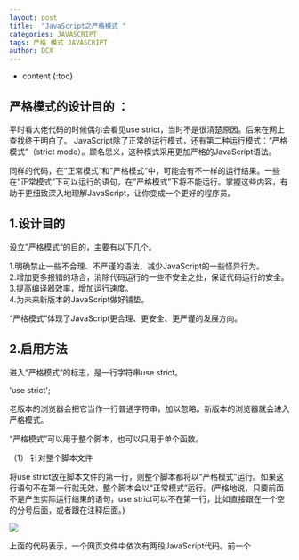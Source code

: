```yaml
---
layout: post
title:  "JavaScript之严格模式 "
categories: JAVASCRIPT
tags: 严格 模式 JAVASCRIPT
author: DCX
---
```


* content
{:toc}

## 严格模式的设计目的 ：
平时看大佬代码的时候偶尔会看见use strict，当时不是很清楚原因。后来在网上查找终于明白了。
JavaScript除了正常的运行模式，还有第二种运行模式：“严格模式”（strict mode）。顾名思义，这种模式采用更加严格的JavaScript语法。

同样的代码，在”正常模式“和”严格模式“中，可能会有不一样的运行结果。一些在”正常模式”下可以运行的语句，在”严格模式”下将不能运行。掌握这些内容，有助于更细致深入地理解JavaScript，让你变成一个更好的程序员。








## 1.设计目的

设立”严格模式“的目的，主要有以下几个。

1.明确禁止一些不合理、不严谨的语法，减少JavaScript的一些怪异行为。<br>
2.增加更多报错的场合，消除代码运行的一些不安全之处，保证代码运行的安全。<br>
3.提高编译器效率，增加运行速度。<br>
4.为未来新版本的JavaScript做好铺垫。<br>

“严格模式”体现了JavaScript更合理、更安全、更严谨的发展方向。
## 2.启用方法

进入“严格模式”的标志，是一行字符串use strict。

'use strict';

老版本的浏览器会把它当作一行普通字符串，加以忽略。新版本的浏览器就会进入严格模式。

“严格模式”可以用于整个脚本，也可以只用于单个函数。

（1） 针对整个脚本文件

将use strict放在脚本文件的第一行，则整个脚本都将以“严格模式”运行。如果这行语句不在第一行就无效，整个脚本会以“正常模式”运行。(严格地说，只要前面不是产生实际运行结果的语句，use strict可以不在第一行，比如直接跟在一个空的分号后面，或者跟在注释后面。)

![](https://i.imgur.com/Q2ORDeE.jpg)

上面的代码表示，一个网页文件中依次有两段JavaScript代码。前一个<script>标签是严格模式，后一个不是。

如果字符串use strict出现在代码中间，则不起作用，即严格模式必须从代码一开始就生效。

（2）针对单个函数

`use strict`放在函数体的第一行，则整个函数以“严格模式”运行。
![](https://i.loli.net/2018/01/04/5a4cff2869798.jpg)

（3）脚本文件的变通写法

两个不同模式的脚本合并成一个文件，如果严格模式的脚本在前，则合并后的脚本都是”严格模式“；如果正常模式的脚本在前，则合并后的脚本都是”正常模式“。总之，这两种情况下，合并后的结果都是不正确的。

正确的做法是，使用前面第二种方法，将整个脚本文件放在一个立即执行的匿名函数之中。
![](https://i.loli.net/2018/01/04/5a4e47625a02c.jpg)

## 3.显式报错

严格模式使得JavaScript的语法变得更严格，更多的操作会显式报错。其中有些操作，在正常模式下只会默默地失败，不会报错。
**只读属性不可写**

严格模式下，设置字符串的length属性，会报错。
![](https://i.loli.net/2018/01/04/5a4e4c1348a01.jpg)

这是因为length是只读属性。

![](https://i.loli.net/2018/01/04/5a4e4c654de1a.jpg)

严格模式下，对只读属性赋值，或者删除不可配置（nonconfigurable）属性都会报错。

![](https://i.loli.net/2018/01/04/5a4e4cac169e7.jpg)

只设置了赋值器的属性不可写

严格模式下，对一个只设置了赋值器（getter）的属性赋值，会报错。

![](https://i.loli.net/2018/01/04/5a4e4cf227fb2.jpg)

禁止扩展的对象不可扩展

严格模式下，对禁止扩展的对象添加新属性，会报错。
![](https://i.loli.net/2018/01/04/5a4e4d39a6edc.jpg)


eval、arguments不可用作标识名

严格模式下，使用eval或者arguments作为标识名，将会报错。

下面的语句都会报错。

![](https://i.loli.net/2018/01/04/5a4e4da2039b3.jpg)

函数不能有重名的参数

正常模式下，如果函数有多个重名的参数，可以用arguments[i]读取。严格模式下，这属于语法错误。
![](https://i.loli.net/2018/01/04/5a4e4e03aaab8.jpg)


## 禁止八进制的前缀0表示法 ##

正常模式下，整数的第一位如果是0，表示这是八进制数，比如0100等于十进制的64。严格模式禁止这种表示法，整数第一位为0，将报错。

![](https://i.loli.net/2018/01/04/5a4e4e3241e16.jpg)



